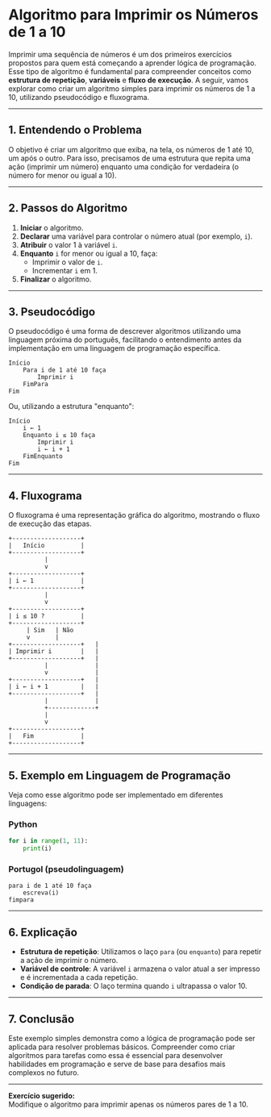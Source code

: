# Algoritmo para Imprimir os Números de 1 a 10

Imprimir uma sequência de números é um dos primeiros exercícios propostos para quem está começando a aprender lógica de programação. Esse tipo de algoritmo é fundamental para compreender conceitos como **estrutura de repetição**, **variáveis** e **fluxo de execução**. A seguir, vamos explorar como criar um algoritmo simples para imprimir os números de 1 a 10, utilizando pseudocódigo e fluxograma.

---

## 1. Entendendo o Problema

O objetivo é criar um algoritmo que exiba, na tela, os números de 1 até 10, um após o outro. Para isso, precisamos de uma estrutura que repita uma ação (imprimir um número) enquanto uma condição for verdadeira (o número for menor ou igual a 10).

---

## 2. Passos do Algoritmo

1. **Iniciar** o algoritmo.
2. **Declarar** uma variável para controlar o número atual (por exemplo, `i`).
3. **Atribuir** o valor 1 à variável `i`.
4. **Enquanto** `i` for menor ou igual a 10, faça:
    - Imprimir o valor de `i`.
    - Incrementar `i` em 1.
5. **Finalizar** o algoritmo.

---

## 3. Pseudocódigo

O pseudocódigo é uma forma de descrever algoritmos utilizando uma linguagem próxima do português, facilitando o entendimento antes da implementação em uma linguagem de programação específica.

```plaintext
Início
    Para i de 1 até 10 faça
        Imprimir i
    FimPara
Fim
```

Ou, utilizando a estrutura "enquanto":

```plaintext
Início
    i ← 1
    Enquanto i ≤ 10 faça
        Imprimir i
        i ← i + 1
    FimEnquanto
Fim
```

---

## 4. Fluxograma

O fluxograma é uma representação gráfica do algoritmo, mostrando o fluxo de execução das etapas.

```plaintext
+-------------------+
|   Início          |
+-------------------+
          |
          v
+-------------------+
| i ← 1             |
+-------------------+
          |
          v
+-------------------+
| i ≤ 10 ?          |
+-------------------+
     | Sim   | Não
     v       |
+-------------------+   |
| Imprimir i        |   |
+-------------------+   |
          |             |
          v             |
+-------------------+   |
| i ← i + 1         |   |
+-------------------+   |
          |             |
          +-------------+
          |
          v
+-------------------+
|   Fim             |
+-------------------+
```

---

## 5. Exemplo em Linguagem de Programação

Veja como esse algoritmo pode ser implementado em diferentes linguagens:

### Python

```python
for i in range(1, 11):
    print(i)
```

### Portugol (pseudolinguagem)

```portugol
para i de 1 até 10 faça
    escreva(i)
fimpara
```

---

## 6. Explicação

- **Estrutura de repetição**: Utilizamos o laço `para` (ou `enquanto`) para repetir a ação de imprimir o número.
- **Variável de controle**: A variável `i` armazena o valor atual a ser impresso e é incrementada a cada repetição.
- **Condição de parada**: O laço termina quando `i` ultrapassa o valor 10.

---

## 7. Conclusão

Este exemplo simples demonstra como a lógica de programação pode ser aplicada para resolver problemas básicos. Compreender como criar algoritmos para tarefas como essa é essencial para desenvolver habilidades em programação e serve de base para desafios mais complexos no futuro.

---

**Exercício sugerido:**  
Modifique o algoritmo para imprimir apenas os números pares de 1 a 10.